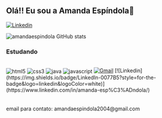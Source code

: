 ## Olá!! Eu sou a Amanda Espíndola👋

[![Linkedin](https://img.shields.io/badge/LinkedIn-0077B5?style=for-the-badge&logo=linkedin&logoColor=white)](https://www.linkedin.com/in/amanda-esp%C3%ADndola/)

![amandaespindola GitHub stats](https://github-readme-stats.vercel.app/api?username=amandaespindola&show_icons=true&theme=radical)

### Estudando

<div style="display: inline_block"><br/>
    <img align="center" alt="html5" src="https://img.shields.io/badge/HTML5-E34F26?style=for-the-badge&logo=html5&logoColor=white">
    <img align="center" alt="css3" src="https://img.shields.io/badge/CSS3-1572B6?style=for-the-badge&logo=css3&logoColor=white">
    <img align="center" alt="java" src="https://img.shields.io/badge/Java-ED8B00?style=for-the-badge&logo=openjdk&logoColor=white">
     <img align="center" alt="javascript" src="https://img.shields.io/badge/JavaScript-F7DF1E?style=for-the-badge&logo=javascript&logoColor=black">
    <a href="mailto:amandaespindola2004@gmail.com" target="_blank"><img src="https://img.shields.io/badge/-Gmail-%23333?style=for-the-badge&logo=gmail&logoColor=white" target="_blank" alt="Gmail"></a>
    [![Linkedin](https://img.shields.io/badge/LinkedIn-0077B5?style=for-the-badge&logo=linkedin&logoColor=white)](https://www.linkedin.com/in/amanda-esp%C3%ADndola/)
</div>
<br><br>
email para contato: amandaespindola2004@gmail.com

